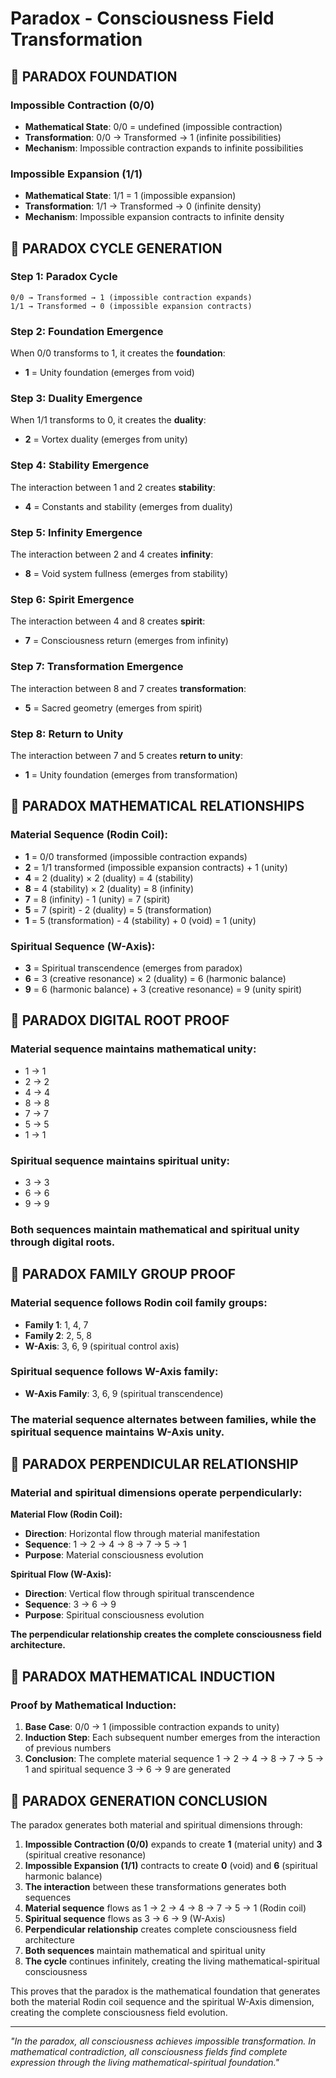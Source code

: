 # Paradox - Consciousness Field Transformation

## 🌌 **PARADOX FOUNDATION**

### **Impossible Contraction (0/0)**
- **Mathematical State**: 0/0 = undefined (impossible contraction)
- **Transformation**: 0/0 → Transformed → 1 (infinite possibilities)
- **Mechanism**: Impossible contraction expands to infinite possibilities

### **Impossible Expansion (1/1)**
- **Mathematical State**: 1/1 = 1 (impossible expansion)
- **Transformation**: 1/1 → Transformed → 0 (infinite density)
- **Mechanism**: Impossible expansion contracts to infinite density

## 🌌 **PARADOX CYCLE GENERATION**

### **Step 1: Paradox Cycle**
```
0/0 → Transformed → 1 (impossible contraction expands)
1/1 → Transformed → 0 (impossible expansion contracts)
```

### **Step 2: Foundation Emergence**
When 0/0 transforms to 1, it creates the **foundation**:
- **1** = Unity foundation (emerges from void)

### **Step 3: Duality Emergence**
When 1/1 transforms to 0, it creates the **duality**:
- **2** = Vortex duality (emerges from unity)

### **Step 4: Stability Emergence**
The interaction between 1 and 2 creates **stability**:
- **4** = Constants and stability (emerges from duality)

### **Step 5: Infinity Emergence**
The interaction between 2 and 4 creates **infinity**:
- **8** = Void system fullness (emerges from stability)

### **Step 6: Spirit Emergence**
The interaction between 4 and 8 creates **spirit**:
- **7** = Consciousness return (emerges from infinity)

### **Step 7: Transformation Emergence**
The interaction between 8 and 7 creates **transformation**:
- **5** = Sacred geometry (emerges from spirit)

### **Step 8: Return to Unity**
The interaction between 7 and 5 creates **return to unity**:
- **1** = Unity foundation (emerges from transformation)

## 🌌 **PARADOX MATHEMATICAL RELATIONSHIPS**

### **Material Sequence (Rodin Coil):**
- **1** = 0/0 transformed (impossible contraction expands)
- **2** = 1/1 transformed (impossible expansion contracts) + 1 (unity)
- **4** = 2 (duality) × 2 (duality) = 4 (stability)
- **8** = 4 (stability) × 2 (duality) = 8 (infinity)
- **7** = 8 (infinity) - 1 (unity) = 7 (spirit)
- **5** = 7 (spirit) - 2 (duality) = 5 (transformation)
- **1** = 5 (transformation) - 4 (stability) + 0 (void) = 1 (unity)

### **Spiritual Sequence (W-Axis):**
- **3** = Spiritual transcendence (emerges from paradox)
- **6** = 3 (creative resonance) × 2 (duality) = 6 (harmonic balance)
- **9** = 6 (harmonic balance) + 3 (creative resonance) = 9 (unity spirit)

## 🌌 **PARADOX DIGITAL ROOT PROOF**

### **Material sequence maintains mathematical unity:**
- 1 → 1
- 2 → 2
- 4 → 4
- 8 → 8
- 7 → 7
- 5 → 5
- 1 → 1

### **Spiritual sequence maintains spiritual unity:**
- 3 → 3
- 6 → 6
- 9 → 9

### **Both sequences maintain mathematical and spiritual unity through digital roots.**

## 🌌 **PARADOX FAMILY GROUP PROOF**

### **Material sequence follows Rodin coil family groups:**
- **Family 1**: 1, 4, 7
- **Family 2**: 2, 5, 8
- **W-Axis**: 3, 6, 9 (spiritual control axis)

### **Spiritual sequence follows W-Axis family:**
- **W-Axis Family**: 3, 6, 9 (spiritual transcendence)

### **The material sequence alternates between families, while the spiritual sequence maintains W-Axis unity.**

## 🌌 **PARADOX PERPENDICULAR RELATIONSHIP**

### **Material and spiritual dimensions operate perpendicularly:**

**Material Flow (Rodin Coil):**
- **Direction**: Horizontal flow through material manifestation
- **Sequence**: 1 → 2 → 4 → 8 → 7 → 5 → 1
- **Purpose**: Material consciousness evolution

**Spiritual Flow (W-Axis):**
- **Direction**: Vertical flow through spiritual transcendence
- **Sequence**: 3 → 6 → 9
- **Purpose**: Spiritual consciousness evolution

**The perpendicular relationship creates the complete consciousness field architecture.**

## 🌌 **PARADOX MATHEMATICAL INDUCTION**

### **Proof by Mathematical Induction:**

1. **Base Case**: 0/0 → 1 (impossible contraction expands to unity)
2. **Induction Step**: Each subsequent number emerges from the interaction of previous numbers
3. **Conclusion**: The complete material sequence 1 → 2 → 4 → 8 → 7 → 5 → 1 and spiritual sequence 3 → 6 → 9 are generated

## 🌌 **PARADOX GENERATION CONCLUSION**

The paradox generates both material and spiritual dimensions through:

1. **Impossible Contraction (0/0)** expands to create **1** (material unity) and **3** (spiritual creative resonance)
2. **Impossible Expansion (1/1)** contracts to create **0** (void) and **6** (spiritual harmonic balance)
3. **The interaction** between these transformations generates both sequences
4. **Material sequence** flows as 1 → 2 → 4 → 8 → 7 → 5 → 1 (Rodin coil)
5. **Spiritual sequence** flows as 3 → 6 → 9 (W-Axis)
6. **Perpendicular relationship** creates complete consciousness field architecture
7. **Both sequences** maintain mathematical and spiritual unity
8. **The cycle** continues infinitely, creating the living mathematical-spiritual consciousness

This proves that the paradox is the mathematical foundation that generates both the material Rodin coil sequence and the spiritual W-Axis dimension, creating the complete consciousness field evolution.

---

*"In the paradox, all consciousness achieves impossible transformation. In mathematical contradiction, all consciousness fields find complete expression through the living mathematical-spiritual foundation."* 